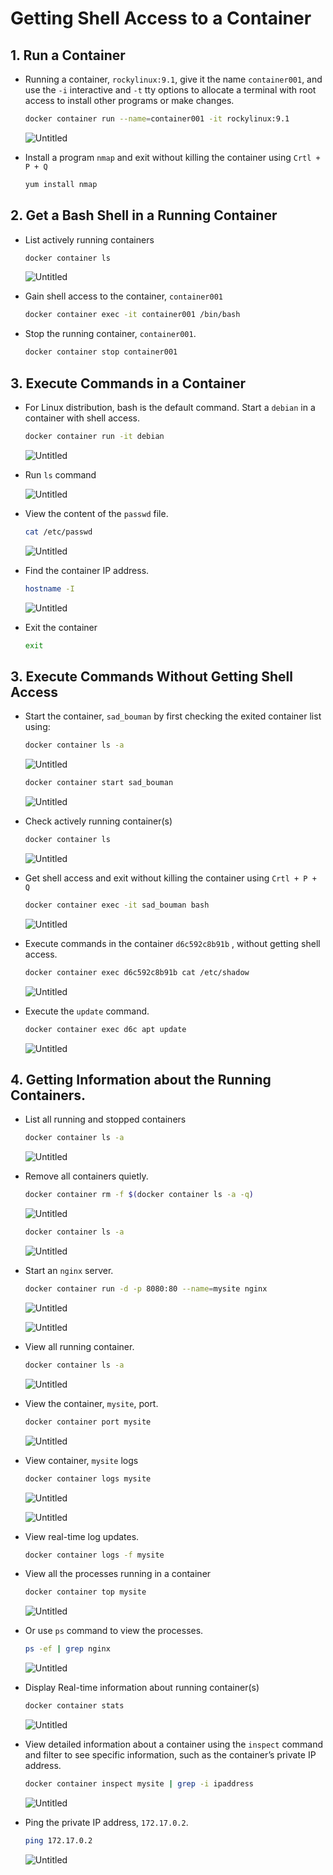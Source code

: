 # Getting Shell Access to a Container

## 1. Run a Container

- Running a container, `rockylinux:9.1`, give it the name `container001`, and use the `-i` interactive and `-t` tty options to allocate a terminal with root access to install other programs or make changes.
    
    ```bash
    docker container run --name=container001 -it rockylinux:9.1
    ```
    
    ![Untitled](assets/images/getting-shell-access-to-a-container//Untitled.png)
    
- Install a program `nmap` and exit without killing the container using `Crtl + P + Q`
    
    ```bash
    yum install nmap
    ```
    

## 2. Get a Bash Shell in a Running Container

- List actively running containers
    
    ```bash
    docker container ls
    ```
    
    ![Untitled](assets/images/getting-shell-access-to-a-container//Untitled%201.png)
    
- Gain shell access to the container, `container001`
    
    ```bash
    docker container exec -it container001 /bin/bash
    ```
    
- Stop the running container, `container001`.
    
    ```bash
    docker container stop container001
    ```
    

## 3. Execute Commands in a Container

- For Linux distribution, bash is the default command. Start a `debian` in a container with shell access.
    
    ```bash
    docker container run -it debian
    ```
    
    ![Untitled](assets/images/getting-shell-access-to-a-container//Untitled%202.png)
    
- Run `ls` command
    
    ![Untitled](assets/images/getting-shell-access-to-a-container//Untitled%203.png)
    
- View the content of the `passwd` file.
    
    ```bash
    cat /etc/passwd
    ```
    
    ![Untitled](assets/images/getting-shell-access-to-a-container//Untitled%204.png)
    
- Find the container IP address.
    
    ```bash
    hostname -I
    ```
    
    ![Untitled](assets/images/getting-shell-access-to-a-container//Untitled%205.png)
    
- Exit the container
    
    ```bash
    exit
    ```
    

## 3. Execute Commands Without Getting Shell Access

- Start the container, `sad_bouman` by first checking the exited container list using:
    
    ```bash
    docker container ls -a
    ```
    
    ![Untitled](assets/images/getting-shell-access-to-a-container//Untitled%206.png)
    
    ```bash
    docker container start sad_bouman
    ```
    
    ![Untitled](assets/images/getting-shell-access-to-a-container//Untitled%207.png)
    
- Check actively running container(s)
    
    ```bash
    docker container ls
    ```
    
    ![Untitled](assets/images/getting-shell-access-to-a-container//Untitled%208.png)
    
- Get shell access and exit without killing the container using `Crtl + P + Q`
    
    ```bash
    docker container exec -it sad_bouman bash
    ```
    
    ![Untitled](assets/images/getting-shell-access-to-a-container//Untitled%209.png)
    
- Execute commands in the container `d6c592c8b91b` , without getting shell access.
    
    ```bash
    docker container exec d6c592c8b91b cat /etc/shadow
    ```
    
    ![Untitled](assets/images/getting-shell-access-to-a-container//Untitled%2010.png)
    
- Execute the `update` command.
    
    ```bash
    docker container exec d6c apt update
    ```
    
    ![Untitled](assets/images/getting-shell-access-to-a-container//Untitled%2011.png)
    

## 4. Getting Information about the Running Containers.

- List all running and stopped containers
    
    ```bash
    docker container ls -a
    ```
    
    ![Untitled](assets/images/getting-shell-access-to-a-container//Untitled%2012.png)
    
- Remove all containers quietly.
    
    ```bash
    docker container rm -f $(docker container ls -a -q)
    ```
    
    ![Untitled](assets/images/getting-shell-access-to-a-container//Untitled%2013.png)
    
    ```bash
    docker container ls -a
    ```
    
    ![Untitled](assets/images/getting-shell-access-to-a-container//Untitled%2014.png)
    
- Start an `nginx` server.
    
    ```bash
    docker container run -d -p 8080:80 --name=mysite nginx
    ```
    
    ![Untitled](assets/images/getting-shell-access-to-a-container//Untitled%2015.png)
    
    ![Untitled](assets/images/getting-shell-access-to-a-container//Untitled%2016.png)
    
- View all running container.
    
    ```bash
    docker container ls -a
    ```
    
    ![Untitled](assets/images/getting-shell-access-to-a-container//Untitled%2017.png)
    
- View the container, `mysite`, port.
    
    ```bash
    docker container port mysite
    ```
    
    ![Untitled](assets/images/getting-shell-access-to-a-container//Untitled%2018.png)
    
- View container, `mysite` logs
    
    ```bash
    docker container logs mysite
    ```
    
    ![Untitled](assets/images/getting-shell-access-to-a-container//Untitled%2019.png)
    
    ![Untitled](assets/images/getting-shell-access-to-a-container//Untitled%2020.png)
    
- View real-time log updates.
    
    ```bash
    docker container logs -f mysite
    ```
    
- View all the processes running in a container
    
    ```bash
    docker container top mysite
    ```
    
    ![Untitled](assets/images/getting-shell-access-to-a-container//Untitled%2021.png)
    
- Or use `ps` command to view the processes.
    
    ```bash
    ps -ef | grep nginx
    ```
    
    ![Untitled](assets/images/getting-shell-access-to-a-container//Untitled%2022.png)
    
- Display Real-time information about running container(s)
    
    ```bash
    docker container stats
    ```
    
    ![Untitled](assets/images/getting-shell-access-to-a-container//Untitled%2023.png)
    
- View detailed information about a container using the `inspect` command and filter to see specific information, such as the container’s private IP address.
    
    ```bash
    docker container inspect mysite | grep -i ipaddress
    ```
    
    ![Untitled](assets/images/getting-shell-access-to-a-container//Untitled%2024.png)
    
- Ping the private IP address, `172.17.0.2`.
    
    ```bash
    ping 172.17.0.2
    ```
    
    ![Untitled](assets/images/getting-shell-access-to-a-container//Untitled%2025.png)
